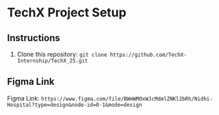 # TechX Project Setup

## Instructions

1. Clone this repository: `git clone https://github.com/TechX-Internship/TechX_25.git`
## Figma Link

Figma Link: `https://www.figma.com/file/BWmWMOxWJcMdmlZNKl2bRh/Nidhi-Hospital?type=design&node-id=0-1&mode=design`
